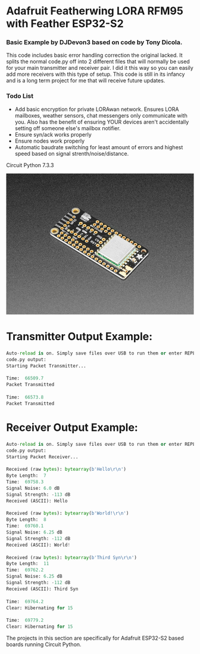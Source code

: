 # Adafruit Featherwing LORA RFM95 with Feather ESP32-S2
### Basic Example by DJDevon3 based on code by Tony Dicola.

This code includes basic error handling correction the original lacked. It splits the normal code.py off into 2 different files that will normally be used for your main transmitter and receiver pair. I did it this way so you can easily add more receivers with this type of setup. This code is still in its infancy and is a long term project for me that will receive future updates.

### Todo List
- Add basic encryption for private LORAwan network. Ensures LORA mailboxes, weather sensors, chat messengers only communicate with you. Also has the benefit of ensuring YOUR devices aren't accidentally setting off someone else's mailbox notifier.
- Ensure syn/ack works properly
- Ensure nodes work properly
- Automatic baudrate switching for least amount of errors and highest speed based on signal strenth/noise/distance.

Circuit Python 7.3.3

![](https://raw.githubusercontent.com/DJDevon3/My_Circuit_Python_Projects/main/Boards/espressif/Adafruit%20Feather%20ESP32-S2/Adafruit%20Featherwing%20RFM95%20900Mhz/Adafruit%20LoRa%20Radio%20FeatherWing%20RFM95W%20900%20MHz_screenshot.jpg)

# Transmitter Output Example:
```py
Auto-reload is on. Simply save files over USB to run them or enter REPL to disable.
code.py output:
Starting Packet Transmitter...

Time:  66509.7
Packet Transmitted

Time:  66573.8
Packet Transmitted
```

# Receiver Output Example:
```py
Auto-reload is on. Simply save files over USB to run them or enter REPL to disable.
code.py output:
Starting Packet Receiver...

Received (raw bytes): bytearray(b'Hello\r\n')
Byte Length:  7
Time:  69758.3
Signal Noise: 6.0 dB
Signal Strength: -113 dB
Received (ASCII): Hello

Received (raw bytes): bytearray(b'World!\r\n')
Byte Length:  8
Time:  69760.1
Signal Noise: 6.25 dB
Signal Strength: -112 dB
Received (ASCII): World!

Received (raw bytes): bytearray(b'Third Syn\r\n')
Byte Length:  11
Time:  69762.2
Signal Noise: 6.25 dB
Signal Strength: -112 dB
Received (ASCII): Third Syn

Time:  69764.2
Clear: Hibernating for 15
 
Time:  69779.2
Clear: Hibernating for 15
```

The projects in this section are specifically for Adafruit ESP32-S2 based boards running Circuit Python.
